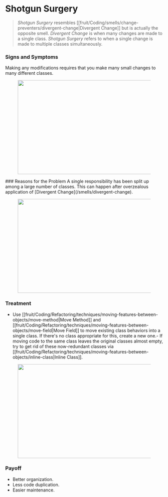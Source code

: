 # Shotgun Surgery

> *Shotgun Surgery* resembles [[fruit/Coding/smells/change-preventers/divergent-change|Divergent Change]] but is actually the opposite smell. *Divergent Change* is when many changes are made to a single class. *Shotgun Surgery* refers to when a single change is made to multiple classes simultaneously.

### Signs and Symptoms

Making any modifications requires that you make many small changes to many different classes.<figure class="image">
<img
src="https://refactoring.guru/images/refactoring/content/smells/shotgun-surgery-01.png?id=9cc1117a6d787364788e152a3adb6a53"
srcset="https://refactoring.guru/images/refactoring/content/smells/shotgun-surgery-01-2x.png?id=01431b43fcaee83fade53530a3dd91ab 2x"
width="500" height="300" />
</figure>
### Reasons for the Problem
A single responsibility has been split up among a large number of classes. This can happen after overzealous application of [Divergent Change](/smells/divergent-change).<figure class="image">
<img
src="https://refactoring.guru/images/refactoring/content/smells/shotgun-surgery-02.png?id=48f8a4a0f17d112e02ae73bacaed43fa"
srcset="https://refactoring.guru/images/refactoring/content/smells/shotgun-surgery-02-2x.png?id=a35426ca3f6e64857e66b2fdeb395870 2x"
loading="lazy" width="500" height="300" />
</figure>

### Treatment

- Use [[fruit/Coding/Refactoring/techniques/moving-features-between-objects/move-method|Move Method]] and [[fruit/Coding/Refactoring/techniques/moving-features-between-objects/move-field|Move Field]] to move existing class behaviors into a single class. If there's no class appropriate for this, create a new one.- If moving code to the same class leaves the original classes almost empty, try to get rid of these now-redundant classes via [[fruit/Coding/Refactoring/techniques/moving-features-between-objects/inline-class|Inline Class]].

<figure class="image">
<img
src="https://refactoring.guru/images/refactoring/content/smells/shotgun-surgery-03.png?id=cf013f14eb5cde98bd48595a1c9836a9"
srcset="https://refactoring.guru/images/refactoring/content/smells/shotgun-surgery-03-2x.png?id=259b00413f0f8be143ead703c74b7e38 2x"
loading="lazy" width="500" height="300" />
</figure>

### Payoff

- Better organization.
- Less code duplication.
- Easier maintenance.
